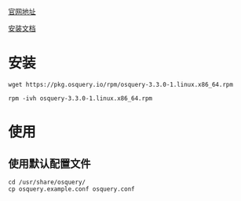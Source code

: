 [官网地址](https://osquery.io/)

[安装文档](https://osquery.readthedocs.io/en/stable/installation/install-linux/)

# 安装
```
wget https://pkg.osquery.io/rpm/osquery-3.3.0-1.linux.x86_64.rpm

rpm -ivh osquery-3.3.0-1.linux.x86_64.rpm
```

# 使用
## 使用默认配置文件
```
cd /usr/share/osquery/
cp osquery.example.conf osquery.conf
```
